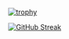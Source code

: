 [![trophy](https://github-profile-trophy.vercel.app/?username=ryo-ma&theme=discord)](https://github.com/ryo-ma/github-profile-trophy)

[![GitHub Streak](http://github-readme-streak-stats.herokuapp.com?user=bruno561&theme=tokyonight&hide_border=true)](https://git.io/streak-stats)
